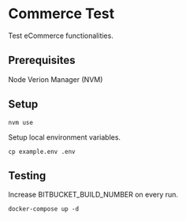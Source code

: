 # Commerce Test

Test eCommerce functionalities.

## Prerequisites

Node Verion Manager (NVM)

## Setup

`nvm use`

Setup local environment variables.

`cp example.env .env`

## Testing

Increase BITBUCKET_BUILD_NUMBER on every run.

`docker-compose up -d`
